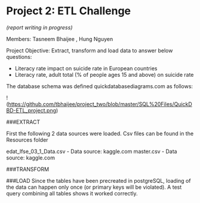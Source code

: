 # Project 2: ETL Challenge

_(report writing in progress)_

Members: Tasneem Bhaijee , Hung Nguyen

Project Objective: Extract, transform and load data to answer below questions:
* Literacy rate impact on suicide rate in European countries
* Literacy rate, adult total (% of people ages 15 and above) on suicide rate

The database schema was defined quickdatabasediagrams.com as follows:

!(https://github.com/tbhaijee/project_two/blob/master/SQL%20Files/QuickDBD-ETL_project.png)

###EXTRACT

First the following 2 data sources were loaded. Csv files can be found in the Resources folder

edat_lfse_03_1_Data.csv - Data source: kaggle.com
master.csv - Data source: kaggle.com


###TRANSFORM


###LOAD
Since the tables have been precreated in postgreSQL, loading of the data can happen only once (or primary keys will be violated). A test query combining all tables shows it worked correctly.
